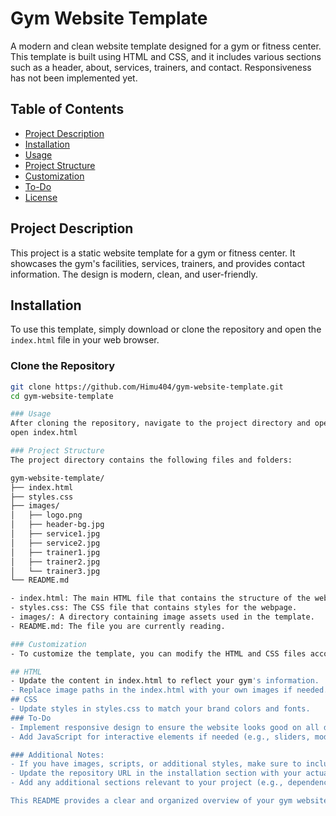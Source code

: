 # Gym Website Template

A modern and clean website template designed for a gym or fitness center. This template is built using HTML and CSS, and it includes various sections such as a header, about, services, trainers, and contact. Responsiveness has not been implemented yet.

## Table of Contents
- [Project Description](#project-description)
- [Installation](#installation)
- [Usage](#usage)
- [Project Structure](#project-structure)
- [Customization](#customization)
- [To-Do](#to-do)
- [License](#license)

## Project Description
This project is a static website template for a gym or fitness center. It showcases the gym's facilities, services, trainers, and provides contact information. The design is modern, clean, and user-friendly.

## Installation
To use this template, simply download or clone the repository and open the `index.html` file in your web browser.

### Clone the Repository
```bash
git clone https://github.com/Himu404/gym-website-template.git
cd gym-website-template

### Usage
After cloning the repository, navigate to the project directory and open index.html in your browser to view the template.
open index.html

### Project Structure
The project directory contains the following files and folders:

gym-website-template/
├── index.html
├── styles.css
├── images/
│   ├── logo.png
│   ├── header-bg.jpg
│   ├── service1.jpg
│   ├── service2.jpg
│   ├── trainer1.jpg
│   ├── trainer2.jpg
│   └── trainer3.jpg
└── README.md

- index.html: The main HTML file that contains the structure of the webpage.
- styles.css: The CSS file that contains styles for the webpage.
- images/: A directory containing image assets used in the template.
- README.md: The file you are currently reading.

### Customization
- To customize the template, you can modify the HTML and CSS files according to your needs.

## HTML
- Update the content in index.html to reflect your gym's information.
- Replace image paths in the index.html with your own images if needed.
## CSS
- Update styles in styles.css to match your brand colors and fonts.
### To-Do
- Implement responsive design to ensure the website looks good on all devices.
- Add JavaScript for interactive elements if needed (e.g., sliders, modals).

### Additional Notes:
- If you have images, scripts, or additional styles, make sure to include them in the project structure and description.
- Update the repository URL in the installation section with your actual repository link.
- Add any additional sections relevant to your project (e.g., dependencies, contributors, acknowledgments).

This README provides a clear and organized overview of your gym website template, making it easy for others to understand and use your project.

